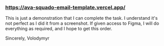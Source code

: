 ### https://ava-squado-email-template.vercel.app/
This is just a demonstration that I can complete the task. I understand it's not perfect as I did it from a screenshot. If given access to Figma, I will do everything as required, and I hope to get this order.

Sincerely,
Volodymyr
